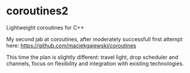 coroutines2
===========

Lightweight coroutines for C++

My second jab at coroutines, after moderately successfull first attempt here: https://github.com/maciekgajewski/coroutines

This time the plan is slightly different: travel light, drop scheduler and channels, focus on flexibility and integration with existing technologies.

